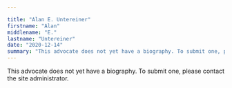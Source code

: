 ```yaml
---

title: "Alan E. Untereiner"
firstname: "Alan"
middlename: "E."
lastname: "Untereiner"
date: "2020-12-14"
summary: "This advocate does not yet have a biography. To submit one, please contact the site administrator."
---
```

This advocate does not yet have a biography. To submit one, please contact the site administrator.


